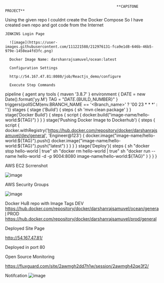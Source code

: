                                                        **CAPSTONE PROJECT**
   Using the given repo I couldnt create the Docker Compose So I have created own repo and got code from the Internet
   
    JENKINS Login Page
    
      ![image](https://user-images.githubusercontent.com/111221588/212976131-fca9e1d8-646b-46b5-979e-1450ea4fd3fc.png)
      
      Docker Image Name: darshanrajsamuvel/ocean:latest
      
      Configuration Settings
      
      http://54.167.47.81:8080/job/Reactjs_demo/configure
      
      Execute Step Commands

pipeline {
    agent any
    tools {
        maven '3.8.7' 
    }
    environment {
        DATE = new Date().format('yy.M')
        TAG = "${DATE}.${BUILD_NUMBER}"
    }
   triggers{pollSCM(env.BRANCH_NAME == '<Branch_name>' ? '00 23 * * *' : '')}
    stages {
        stage ('Build') {
            steps {
                sh 'mvn clean package'
            }
        }
        stage('Docker Build') {
            steps {
                script {
                    docker.build("image-name/hello-world:${TAG}")
                }
            }
        }
        stage('Pushing Docker Image to Dockerhub') {
            steps {
                script {
                    docker.withRegistry('https://hub.docker.com/repository/docker/darshanrajsamuvel/dev/general', 'Engineer@123') {
                        docker.image("image-name/hello-world:${TAG}").push()
                        docker.image("image-name/hello-world:${TAG}").push("latest")
                    }
                }
            }
        }
        stage('Deploy'){
            steps {
                sh "docker stop hello-world | true"
                sh "docker rm hello-world | true"
                sh "docker run --name hello-world -d -p 9004:8080 image-name/hello-world:${TAG}"
            }
        }
    }
}


AWS EC2 Scrrenshot

![image](https://user-images.githubusercontent.com/111221588/212977569-b1d2b931-93df-4717-8a54-913eb5943007.png)

AWS Security Groups

![image](https://user-images.githubusercontent.com/111221588/212977751-31e2004a-904d-449a-8238-d5ca227f558f.png)


Docker HuB repo with Image Tags
DEV
https://hub.docker.com/repository/docker/darshanrajsamuvel/ocean/general
PROD
https://hub.docker.com/repository/docker/darshanrajsamuvel/prod/general

Deployed Site Page

http://54.167.47.81/

Deployed in port 80

Open Source Monitoring

https://fluxguard.com/site/2awmgh2dd7h1w/session/2awmgh42qe3f2/

Notifcation
![image](https://user-images.githubusercontent.com/111221588/212980358-ee02a143-9ae3-4e0b-983e-c143a2ee224e.png)




